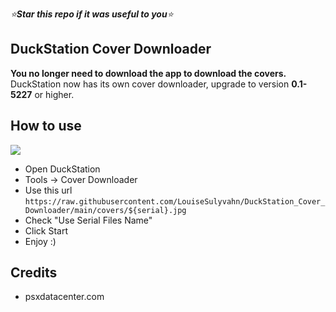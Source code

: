 *⭐**Star this repo if it was useful to you**⭐*

## DuckStation Cover Downloader  
**You no longer need to download the app to download the covers.**
DuckStation now has its own cover downloader, upgrade to version **0.1-5227** or higher.

## How to use  
[![](https://i.imgur.com/FJWeE0e.gif)](https://i.imgur.com/jTGL0HH.gif)

- Open DuckStation
- Tools -> Cover Downloader
- Use this url `https://raw.githubusercontent.com/LouiseSulyvahn/DuckStation_Cover_Downloader/main/covers/${serial}.jpg`
- Check "Use Serial Files Name"
- Click Start
- Enjoy :)


## Credits
* psxdatacenter.com
